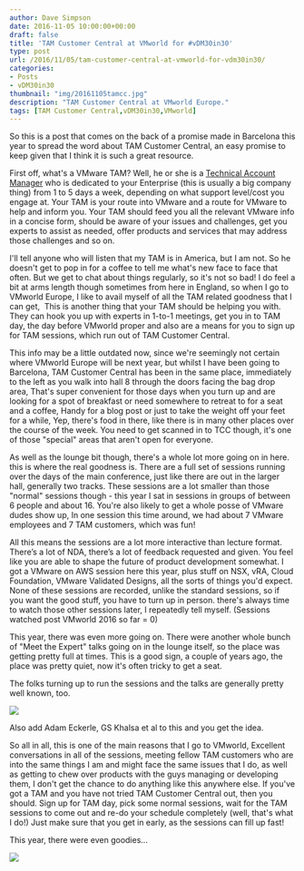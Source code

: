 ```yaml
---
author: Dave Simpson
date: 2016-11-05 10:00:00+00:00
draft: false
title: 'TAM Customer Central at VMworld for #vDM30in30'
type: post
url: /2016/11/05/tam-customer-central-at-vmworld-for-vdm30in30/
categories:
- Posts
- vDM30in30
thumbnail: "img/20161105tamcc.jpg"
description: "TAM Customer Central at VMworld Europe."
tags: [TAM Customer Central,vDM30in30,VMworld]
---
```


So this is a post that comes on the back of a promise made in Barcelona this year to spread the word about TAM Customer Central, an easy promise to keep given that I think it is such a great resource.   


  
First off, what's a VMware TAM? Well, he or she is a [Technical Account Manager](http://www.vmware.com/professional-services/technical-account-manager.html) who is dedicated to your Enterprise (this is usually a big company thing) from 1 to 5 days a week, depending on what support level/cost you engage at. Your TAM is your route into VMware and a route for VMware to help and inform you. Your TAM should feed you all the relevant VMware info in a concise form, should be aware of your issues and challenges, get you experts to assist as needed, offer products and services that may address those challenges and so on.
  
I'll tell anyone who will listen that my TAM is in America, but I am not. So he doesn't get to pop in for a coffee to tell me what's new face to face that often. But we get to chat about things regularly, so it's not so bad! I do feel a bit at arms length though sometimes from here in England, so when I go to VMworld Europe, I like to avail myself of all the TAM related goodness that I can get,  This is another thing that your TAM should be helping you with. They can hook you up with experts in 1-to-1 meetings, get you in to TAM day, the day before VMworld proper and also are a means for you to sign up for TAM sessions, which run out of TAM Customer Central.  
  
This info may be a little outdated now, since we're seemingly not certain where VMworld Europe will be next year, but whilst I have been going to Barcelona, TAM Customer Central has been in the same place, immediately to the left as you walk into hall 8 through the doors facing the bag drop area, That's super convenient for those days when you turn up and are looking for a spot of breakfast or need somewhere to retreat to for a seat and a coffee, Handy for a blog post or just to take the weight off your feet for a while, Yep, there's food in there, like there is in many other places over the course of the week. You need to get scanned in to TCC though, it's one of those "special" areas that aren't open for everyone.  
  
As well as the lounge bit though, there's a whole lot more going on in here. this is where the real goodness is. There are a full set of sessions running over the days of the main conference, just like there are out in the larger hall, generally two tracks. These sessions are a lot smaller than those "normal" sessions though - this year I sat in sessions in groups of between 6 people and about 16. You're also likely to get a whole posse of VMware dudes show up, In one session this time around, we had about 7 VMware employees and 7 TAM customers, which was fun!  


All this means the sessions are a lot more interactive than lecture format. There’s a lot of NDA, there’s a lot of feedback requested and given. You feel like you are able to shape the future of product development somewhat. I got a VMware on AWS session here this year, plus stuff on NSX, vRA, Cloud Foundation, VMware Validated Designs, all the sorts of things you'd expect. None of these sessions are recorded, unlike the standard sessions, so if you want the good stuff, you have to turn up in person. there's always time to watch those other sessions later, I repeatedly tell myself. (Sessions watched post VMworld 2016 so far = 0)   
  
This year, there was even more going on. There were another whole bunch of "Meet the Expert" talks going on in the lounge itself, so the place was getting pretty full at times. This is a good sign, a couple of years ago, the place was pretty quiet, now it's often tricky to get a seat.

  


The folks turning up to run the sessions and the talks are generally pretty well known, too.  
  


[![](/img/20161105tam1.png)](/img/20161105tam1.png)
 


Also add Adam Eckerle, GS Khalsa et al to this and you get the idea.

  
  
So all in all, this is one of the main reasons that I go to VMworld, Excellent conversations in all of the sessions, meeting fellow TAM customers who are into the same things I am and might face the same issues that I do, as well as getting to chew over products with the guys managing or developing them, I don't get the chance to do anything like this anywhere else. If you've got a TAM and you have not tried TAM Customer Central out, then you should. Sign up for TAM day, pick some normal sessions, wait for the TAM sessions to come out and re-do your schedule completely (well, that's what I do!) Just make sure that you get in early, as the sessions can fill up fast!  
  
This year, there were even goodies...  

[![](/img/20161105tam2.png)](/img/20161105tam2.png)
  

